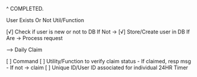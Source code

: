<!-- gatherOdds:

Store Team 1 & Team 2 names into respective Arrays
Store Team 1 & Team 2 odds into respective Arrays
or...
Store Team 1 Name&Odds into Teams/Matchup Object
Store Team 2 Name&Odds into Teams/Matchup Object

Return: 
Loop thru Arrays and make return variable: Array+Index(from loop) from both team 1, team 2 names & odds -->
^ COMPLETED.

User Exists Or Not Util/Function

[√] Check if user is new or not to DB 
If Not ->
[√] Store/Create user in DB
If Are ->
Process request

--> Daily Claim



[ ] Command
[ ] Utility/Function to verify claim status
    - If claimed, resp msg
    - If not -> claim
[ ] Unique ID/User ID associated for individual 24HR Timer

